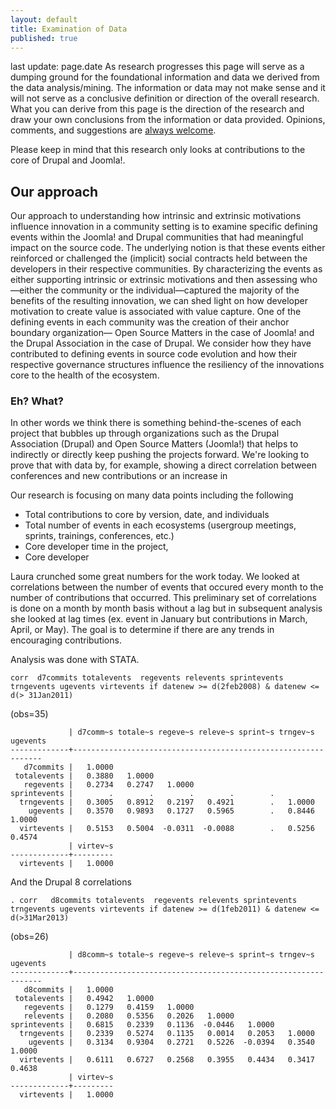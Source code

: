 ```yaml
---
layout: default
title: Examination of Data
published: true
---
```

last update: page.date
As research progresses this page will serve as a dumping ground for the foundational information and data we derived from the data analysis/mining. The information or data may not make sense and it will not serve as a conclusive definition or direction of the overall research. What you can derive from this page is the direction of the research and draw your own conclusions from the information or data provided. Opinions, comments, and suggestions are [always welcome](/contact "always welcome"). 

Please keep in mind that this research only looks at contributions to the core of Drupal and Joomla!.

Our approach
------------------
Our approach to understanding how intrinsic and extrinsic motivations influence innovation in a community setting is to examine specific defining events within the Joomla! and Drupal communities that had meaningful impact on the source code. The underlying notion is that these events either reinforced or challenged the (implicit) social contracts held between the developers in their respective communities. By characterizing the events as either supporting intrinsic or extrinsic motivations and then assessing who—either the community or the individual—captured the majority of the benefits of the resulting innovation, we can shed light on how developer motivation to create value is associated with value capture. One of the defining events in each community was the creation of their anchor boundary organization— Open Source Matters in the case of Joomla! and the Drupal Association in the case of Drupal. We consider how they have contributed to defining events in source code evolution and how their respective governance structures influence the resiliency of the innovations core to the health of the ecosystem.

### Eh? What?
In other words we think there is something behind-the-scenes of each project that bubbles up through organizations such as the Drupal Association (Drupal) and Open Source Matters (Joomla!) that helps to indirectly or directly keep pushing the projects forward. We're looking to prove that with data by, for example, showing a direct correlation between conferences and new contributions or an increase in 

Our research is focusing on many data points including the following
* Total contributions to core by version, date, and individuals
* Total number of events in each ecosystems (usergroup meetings, sprints, trainings, conferences, etc.)
* Core developer time in the project,  
* Core developer 


Laura crunched some great numbers for the work today. We looked at correlations between the number of events that occured every month to the number of contributions that occurred. This preliminary set of correlations is done on a month by month basis without a lag but in subsequent analysis she looked at lag times (ex. event in January but contributions in March, April, or May). The goal is to determine if there are any trends in encouraging contributions. 

Analysis was done with STATA. 

    corr  d7commits totalevents  regevents relevents sprintevents trngevents ugevents virtevents if datenew >= d(2feb2008) & datenew <= d(> 31Jan2011)
(obs=35)

                 | d7comm~s totale~s regeve~s releve~s sprint~s trngev~s ugevents
    -------------+---------------------------------------------------------------
       d7commits |   1.0000
     totalevents |   0.3880   1.0000
       regevents |   0.2734   0.2747   1.0000
    sprintevents |        .        .        .        .        .
      trngevents |   0.3005   0.8912   0.2197   0.4921        .   1.0000
        ugevents |   0.3570   0.9893   0.1727   0.5965        .   0.8446   1.0000
      virtevents |   0.5153   0.5004  -0.0311  -0.0088        .   0.5256   0.4574
                 | virtev~s
    -------------+---------
      virtevents |   1.0000


And the Drupal 8 correlations 

    . corr   d8commits totalevents  regevents relevents sprintevents trngevents ugevents virtevents if datenew >= d(1feb2011) & datenew <= d(>31Mar2013)

(obs=26)

                 | d8comm~s totale~s regeve~s releve~s sprint~s trngev~s ugevents
    -------------+---------------------------------------------------------------
       d8commits |   1.0000
     totalevents |   0.4942   1.0000
       regevents |   0.1279   0.4159   1.0000
       relevents |   0.2080   0.5356   0.2026   1.0000
    sprintevents |   0.6815   0.2339   0.1136  -0.0446   1.0000
      trngevents |   0.2339   0.5274   0.1135   0.0014   0.2053   1.0000
        ugevents |   0.3134   0.9304   0.2721   0.5226  -0.0394   0.3540   1.0000
      virtevents |   0.6111   0.6727   0.2568   0.3955   0.4434   0.3417   0.4638
                 | virtev~s
    -------------+---------
      virtevents |   1.0000


